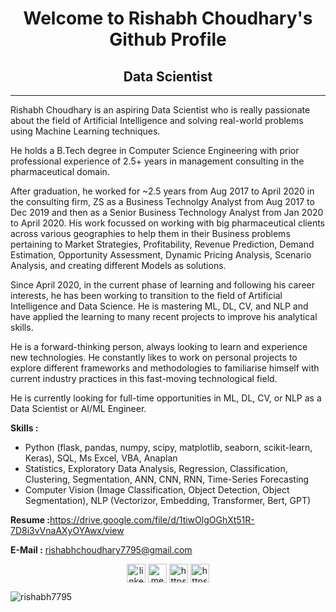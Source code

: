 <h1 align="center"><b>Welcome to Rishabh Choudhary's Github Profile</b></h1>
<h2 align="center">Data Scientist</h2>

---

Rishabh Choudhary is an aspiring Data Scientist who is really passionate about the field of Artificial Intelligence and solving real-world problems using Machine Learning techniques.

He holds a B.Tech degree in Computer Science Engineering with prior professional experience of 2.5+ years in management consulting in the pharmaceutical domain.

After graduation, he worked for ~2.5 years from Aug 2017 to April 2020 in the consulting firm, ZS as a Business Technolgy Analyst from Aug 2017 to Dec 2019 and then as a Senior Business Technology Analyst from Jan 2020 to April 2020. His work focussed on working with big pharmaceutical clients across various geographies to help them in their Business problems pertaining to Market Strategies, Profitability, Revenue Prediction, Demand Estimation, Opportunity Assessment, Dynamic Pricing Analysis, Scenario Analysis, and creating different Models as solutions.

Since April 2020, in the current phase of learning and following his career interests, he has been working to transition to the field of Artificial Intelligence and Data Science. He is mastering ML, DL, CV, and NLP and have applied the learning to many recent projects to improve his analytical skills.

He is a forward-thinking person, always looking to learn and experience new technologies. He constantly likes to work on personal projects to explore different frameworks and methodologies to familiarise himself with current industry practices in this fast-moving technological field.

He is currently looking for full-time opportunities in ML, DL, CV, or NLP as a Data Scientist or AI/ML Engineer.

<b>Skills :</b>
- Python (flask, pandas, numpy, scipy, matplotlib, seaborn, scikit-learn, Keras), SQL, Ms Excel, VBA, Anaplan
- Statistics, Exploratory Data Analysis, Regression, Classification, Clustering, Segmentation, ANN, CNN, RNN, Time-Series Forecasting
- Computer Vision (Image Classification, Object Detection, Object Segmentation), NLP (Vectorizor, Embedding, Transformer, Bert, GPT)

<b>Resume :</b>https://drive.google.com/file/d/1tiwOlgOGhXt51R-7D8i3vVnaAXyOYAwx/view

<b>E-Mail :</b> rishabhchoudhary7795@gmail.com


<p align="center">
    <a href="https://linkedin.com/in/rishabh7795" target="blank"><img align="center" src="https://cdn.jsdelivr.net/npm/simple-icons@3.0.1/icons/linkedin.svg" alt="linkedin.com/in/rishabh7795" height="30" width="30" /></a>
    <a href="https://medium.com/@rishabh7795" target="blank"><img align="center" src="https://cdn.jsdelivr.net/npm/simple-icons@3.0.1/icons/medium.svg" alt="medium.com/@rishabh7795" height="30" width="30" /></a>
    <a href="https://www.kaggle.com/rishabh7795" target="blank"><img align="center" src="https://cdn.jsdelivr.net/npm/simple-icons@3.0.1/icons/kaggle.svg" alt="https://www.kaggle.com/rishabh7795" height="30" width="30" /></a>
    <a href="https://www.twitter.com/rishabh7795" target="blank"><img align="center" src="https://cdn.jsdelivr.net/npm/simple-icons@3.0.1/icons/twitter.svg" alt="https://www.twitter.com/rishabh7795" height="30" width="30" /></a>

</p>

<p align="left"> <img src="https://komarev.com/ghpvc/?username=rishabh7795" alt="rishabh7795" /> </p>
